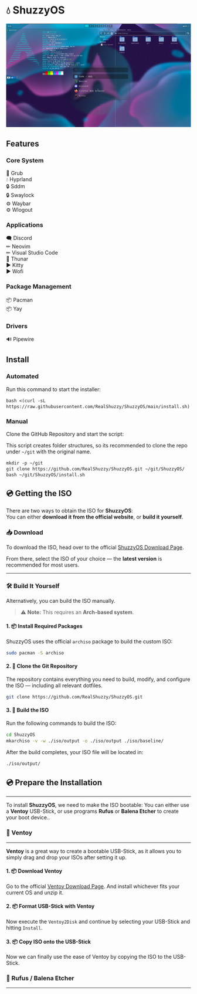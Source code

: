# 💧 ShuzzyOS
!["Preview of ShuzzyOS"](assets/preview.png)

## Features 
### Core System 
🔧 Grub  
💧 Hyprland  
🔒 Sddm  
🔒 Swaylock  
⚙ Waybar  
⚙ Wlogout  
### Applications 
🗨 Discord  
✏ Neovim  
✏ Visual Studio Code  
📁 Thunar  
▶ Kitty  
▶ Wofi  
### Package Management 
📦 Pacman  
📦 Yay   
### Drivers 
🔊 Pipewire  

## Install
### Automated
Run this command to start the installer:
```
bash <(curl -sL https://raw.githubusercontent.com/RealShuzzy/ShuzzyOS/main/install.sh)
```
### Manual
Clone the GitHub Repository and start the script:

This script creates folder structures, so its recommended to clone the repo under `~/git` with the original name. 
```
mkdir -p ~/git
git clone https://github.com/RealShuzzy/ShuzzyOS.git ~/git/ShuzzyOS/
bash ~/git/ShuzzyOS/install.sh
```

## 💿 Getting the ISO

There are two ways to obtain the ISO for **ShuzzyOS**:  
You can either **download it from the official website**, or **build it yourself**.

### 📥 Download

To download the ISO, head over to the official [ShuzzyOS Download Page](https://shuzzy.duckdns.org/download).

From there, select the ISO of your choice — the **latest version** is recommended for most users.

---

### 🛠️ Build It Yourself

Alternatively, you can build the ISO manually.  
> ⚠️ **Note:** This requires an **Arch-based system**.

#### 1. 📦 Install Required Packages

ShuzzyOS uses the official `archiso` package to build the custom ISO:

```bash
sudo pacman -S archiso
```
#### 2. 📁 Clone the Git Repository

The repository contains everything you need to build, modify, and configure the ISO — including all relevant dotfiles.

```bash
git clone https://github.com/RealShuzzy/ShuzzyOS.git
```

#### 3. 🔨 Build the ISO

Run the following commands to build the ISO:

```bash
cd ShuzzyOS
mkarchiso -v -w ./iso/output -o ./iso/output ./iso/baseline/
```

After the build completes, your ISO file will be located in:

```bash
./iso/output/
```

## 💿 Prepare the Installation
---

To install **ShuzzyOS**, we need to make the ISO bootable:
You can either use a **Ventoy** USB-Stick, or use programs **Rufus** or **Balena Etcher** to create your boot device..

### 💾 Ventoy
---

**Ventoy** is a great way to create a bootable USB-Stick, as it allows you to simply drag and drop your ISOs after setting it up.

#### 1. 📦 Download Ventoy

Go to the official [Ventoy Download Page](https://www.ventoy.net/en/download.html).
And install whichever fits your current OS and unzip it.

#### 2. 📦 Format USB-Stick with Ventoy

Now execute the `Ventoy2Disk` and continue by selecting your USB-Stick and hitting `Install`.

#### 3. 📦 Copy ISO onto the USB-Stick

Now we can finally use the ease of Ventoy by copying the ISO to the USB-Stick.

### 💾 Rufus / Balena Etcher
---



